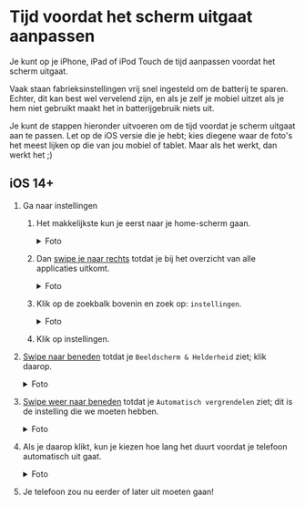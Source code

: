 # Tijd voordat het scherm uitgaat aanpassen
Je kunt op je iPhone, iPad of iPod Touch de tijd aanpassen voordat het scherm uitgaat.

Vaak staan fabrieksinstellingen vrij snel ingesteld om de batterij te sparen. Echter, dit kan best wel vervelend zijn, en als je zelf je mobiel uitzet als je hem niet gebruikt maakt het in batterijgebruik niets uit.

Je kunt de stappen hieronder uitvoeren om de tijd voordat je scherm uitgaat aan te passen. Let op de iOS versie die je hebt; kies diegene waar de foto's het meest lijken op die van jou mobiel of tablet. Maar als het werkt, dan werkt het ;)

## iOS 14+
1. Ga naar instellingen
    1. Het makkelijkste kun je eerst naar je home-scherm gaan.
       <details>
       <summary>
       Foto
       </summary>

       <img alt="Voorbeeld home-scherm" width="200" src="./img/home.jpg"/>
       </details>

    2. Dan [swipe je naar rechts](../../skills/swipen.md#naar-rechts-swipen) totdat je bij het overzicht van alle applicaties uitkomt.
       <details>
       <summary>
       Foto
       </summary>

       <img alt="Voorbeeld applicatie-overzicht" width="200" src="./img/application-library.png"/>
       </details>

    3. Klik op de zoekbalk bovenin en zoek op: `instellingen`.
       <details>
       <summary>
       Foto
       </summary>

       <img alt="Voorbeeld zoeken naar instellingen" width="200" src="./img/todo.png"/>
       </details>

    4. Klik op instellingen.

2. [Swipe naar beneden](../../skills/swipen.md#naar-beneden-swipen) totdat je `Beeldscherm & Helderheid` ziet; klik daarop.
    <details>
    <summary>
    Foto
    </summary>

    <img alt="Voorbeeld beeldscherm & helderheid" width="200" src="./img/todo.png"/>
    </details>

3. [Swipe weer naar beneden](../../skills/swipen.md#naar-beneden-swipen) totdat je `Automatisch vergrendelen` ziet; dit is de instelling die we moeten hebben.
    <details>
    <summary>
    Foto
    </summary>

    <img alt="Voorbeeld automatisch vergrendelen" width="200" src="./img/todo.png"/>
    </details>

4. Als je daarop klikt, kun je kiezen hoe lang het duurt voordat je telefoon automatisch uit gaat.
    <details>
    <summary>
    Foto
    </summary>

    <img alt="Voorbeeld automatisch vergrendelen opties" width="200" src="./img/todo.png"/>
    </details>

5. Je telefoon zou nu eerder of later uit moeten gaan!
